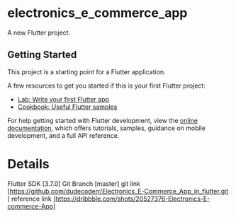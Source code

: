 # electronics_e_commerce_app

A new Flutter project.

## Getting Started

This project is a starting point for a Flutter application.

A few resources to get you started if this is your first Flutter project:

- [Lab: Write your first Flutter app](https://docs.flutter.dev/get-started/codelab)
- [Cookbook: Useful Flutter samples](https://docs.flutter.dev/cookbook)

For help getting started with Flutter development, view the
[online documentation](https://docs.flutter.dev/), which offers tutorials,
samples, guidance on mobile development, and a full API reference.

# Details

Flutter SDK     [3.7.0]
Git Branch      [master]
git link        [https://github.com/dudecoderr/Electronics_E-Commerce_App_in_flutter.git ]
reference link  [https://dribbble.com/shots/20527376-Electronics-E-commerce-App]